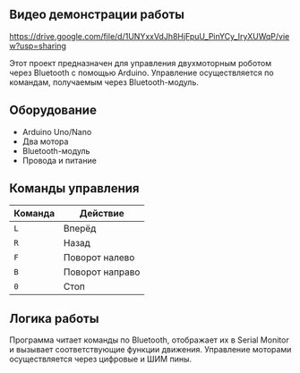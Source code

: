## Видео демонстрации работы 

https://drive.google.com/file/d/1UNYxxVdJh8HjFpuU_PinYCy_IryXUWqP/view?usp=sharing

Этот проект предназначен для управления двухмоторным роботом через Bluetooth с помощью Arduino. Управление осуществляется по командам, получаемым через Bluetooth-модуль.

## Оборудование

- Arduino Uno/Nano
- Два мотора 
- Bluetooth-модуль 
- Провода и питание

## Команды управления

| Команда | Действие         |
|--------|------------------|
| `L`    | Вперёд           |
| `R`    | Назад            |
| `F`    | Поворот налево   |
| `B`    | Поворот направо  |
| `0`    | Стоп             |

## Логика работы

Программа читает команды по Bluetooth, отображает их в Serial Monitor и вызывает соответствующие функции движения. Управление моторами осуществляется через цифровые и ШИМ пины.

